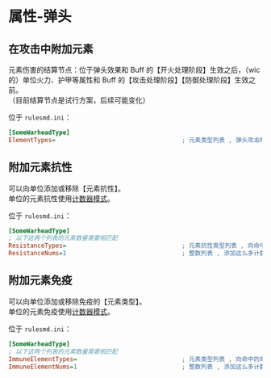 # 属性-弹头

## 在攻击中附加元素

元素伤害的结算节点：位于弹头效果和 Buff 的【开火处理阶段】生效之后，（wic 的）单位火力、护甲等属性和 Buff 的【攻击处理阶段】【防御处理阶段】生效之前。  
（目前结算节点是试行方案，后续可能变化）

位于 `rulesmd.ini`：

```ini
[SomeWarheadType]
ElementTypes=                                   ; 元素类型列表 , 弹头攻击时会让攻击携带这些【元素类型】 , 默认值是 空
```



## 附加元素抗性

可以向单位添加或移除【元素抗性】。  
单位的元素抗性使用[计数器模式](/元素伤害/总体说明.md#元素抗性与元素免疫的计数器模式)。

位于 `rulesmd.ini`：

```ini
[SomeWarheadType]
; 以下这两个列表的元素数量需要相匹配
ResistanceTypes=                                ; 元素抗性类型列表 , 向命中的单位添加这些【元素抗性】 , 默认值是 空
ResistanceNums=1                                ; 整数列表 , 添加这么多计数的【元素抗性】 , 默认值是 1
```



## 附加元素免疫

可以向单位添加或移除免疫的【元素类型】。  
单位的元素免疫使用[计数器模式](/元素伤害/总体说明.md#元素抗性与元素免疫的计数器模式)。

位于 `rulesmd.ini`：

```ini
[SomeWarheadType]
; 以下这两个列表的元素数量需要相匹配
ImmuneElementTypes=                             ; 元素类型列表 , 向命中的单位添加这些【元素类型】的免疫 , 默认值是 空
ImmuneElementNums=1                             ; 整数列表 , 添加这么多计数的【元素类型】 , 默认值是 1
```